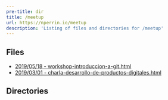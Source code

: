 ```yaml
---
pre-title: dir
title: /meetup
url: https://nperrin.io/meetup
description: 'Listing of files and directories for /meetup'
---
```


## Files

- [2019/05/18 - workshop-introduccion-a-git.html](/meetup/workshop-introduccion-a-git.html)
- [2019/03/01 - charla-desarrollo-de-productos-digitales.html](/meetup/charla-desarrollo-de-productos-digitales.html)

## Directories

